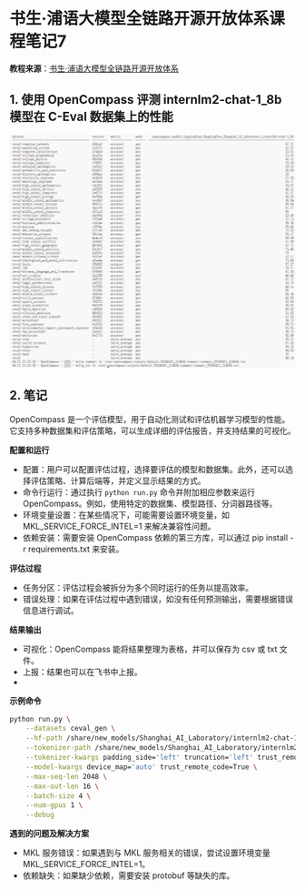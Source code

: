 #  书生·浦语大模型全链路开源开放体系课程笔记7
**教程来源**：[书生·浦语大模型全链路开源开放体系](https://github.com/InternLM/Tutorial/blob/camp2/opencompass/readme.md)

## 1. 使用 OpenCompass 评测 internlm2-chat-1_8b 模型在 C-Eval 数据集上的性能
![Alt text](./figures/7-t1-1.png)

## 2. 笔记
OpenCompass 是一个评估模型，用于自动化测试和评估机器学习模型的性能。它支持多种数据集和评估策略，可以生成详细的评估报告，并支持结果的可视化。

**配置和运行**
- 配置：用户可以配置评估过程，选择要评估的模型和数据集。此外，还可以选择评估策略、计算后端等，并定义显示结果的方式。
- 命令行运行：通过执行 `python run.py` 命令并附加相应参数来运行 OpenCompass。例如，使用特定的数据集、模型路径、分词器路径等。
- 环境变量设置：在某些情况下，可能需要设置环境变量，如MKL_SERVICE_FORCE_INTEL=1 来解决兼容性问题。
- 依赖安装：需要安装 OpenCompass 依赖的第三方库，可以通过 pip install -r requirements.txt 来安装。

**评估过程**
- 任务分区：评估过程会被拆分为多个同时运行的任务以提高效率。
- 错误处理：如果在评估过程中遇到错误，如没有任何预测输出，需要根据错误信息进行调试。

**结果输出**
- 可视化：OpenCompass 能将结果整理为表格，并可以保存为 csv 或 txt 文件。
- 上报：结果也可以在飞书中上报。
- 
**示例命令**
```bash
python run.py \
    --datasets ceval_gen \
    --hf-path /share/new_models/Shanghai_AI_Laboratory/internlm2-chat-1_8b \
    --tokenizer-path /share/new_models/Shanghai_AI_Laboratory/internlm2-chat-1_8b \
    --tokenizer-kwargs padding_side='left' truncation='left' trust_remote_code=True \
    --model-kwargs device_map='auto' trust_remote_code=True \
    --max-seq-len 2048 \
    --max-out-len 16 \
    --batch-size 4 \
    --num-gpus 1 \
    --debug
```
**遇到的问题及解决方案**
- MKL 服务错误：如果遇到与 MKL 服务相关的错误，尝试设置环境变量 MKL_SERVICE_FORCE_INTEL=1。
- 依赖缺失：如果缺少依赖，需要安装 protobuf 等缺失的库。
